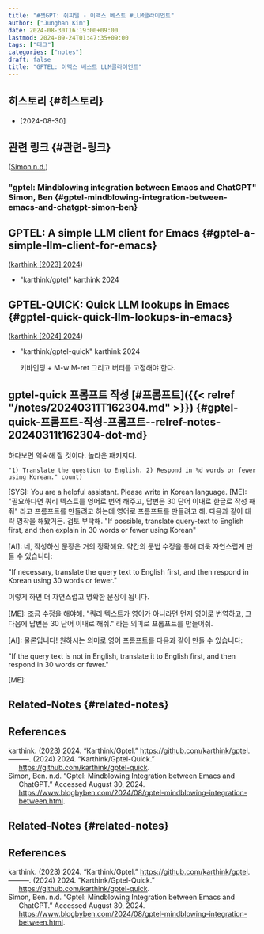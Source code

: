 ```yaml
---
title: "#챗GPT: 쥐피텔 - 이맥스 베스트 #LLM클라이언트"
author: ["Junghan Kim"]
date: 2024-08-30T16:19:00+09:00
lastmod: 2024-09-24T01:47:35+09:00
tags: ["태그"]
categories: ["notes"]
draft: false
title: "GPTEL: 이맥스 베스트 LLM클라이언트"
---
```


<!--more-->


## 히스토리 {#히스토리}

-   [2024-08-30]


## 관련 링크 {#관련-링크}

(<a href="#citeproc_bib_item_3">Simon n.d.</a>)


### "gptel: Mindblowing integration between Emacs and ChatGPT" Simon, Ben {#gptel-mindblowing-integration-between-emacs-and-chatgpt-simon-ben}


## GPTEL: A simple LLM client for Emacs {#gptel-a-simple-llm-client-for-emacs}

(<a href="#citeproc_bib_item_1">karthink [2023] 2024</a>)

-   "karthink/gptel" karthink 2024


## GPTEL-QUICK: Quick LLM lookups in Emacs {#gptel-quick-quick-llm-lookups-in-emacs}

(<a href="#citeproc_bib_item_2">karthink [2024] 2024</a>)

-   "karthink/gptel-quick" karthink 2024

    키바인딩 + M-w M-ret 그리고 버터를 고정해야 한다.


## gptel-quick 프롬프트 작성 [#프롬프트]({{< relref "/notes/20240311T162304.md" >}}) {#gptel-quick-프롬프트-작성-프롬프트--relref-notes-20240311t162304-dot-md}



하다보면 익숙해 질 것이다. 놀라운 패키지다.

```text
"1) Translate the question to English. 2) Respond in %d words or fewer using Korean." count)
```

<div class="ai">

[SYS]: You are a helpful assistant. Please write in Korean language. [ME]: "필요하다면 쿼리 텍스트를 영어로 번역 해주고, 답변은 30 단어 이내로 한글로 작성 해줘" 라고 프롬프트를 만들려고 하는데 영어로 프롬프트를 만들려고 해. 다음과 같이 대략 영작을 해봤거든. 검토 부탁해. "If possible, translate query-text to English first, and then explain in 30 words or fewer using Korean"

[AI]: 네, 작성하신 문장은 거의 정확해요. 약간의 문법 수정을 통해 더욱 자연스럽게 만들 수 있습니다:

"If necessary, translate the query text to English first, and then respond in Korean using 30 words or fewer."

이렇게 하면 더 자연스럽고 명확한 문장이 됩니다.

[ME]: 조금 수정을 해야해. "쿼리 텍스트가 영어가 아니라면 먼저 영어로 번역하고, 그 다음에 답변은 30 단어 이내로 해줘." 라는 의미로 프롬프트를 만들어줘.

[AI]: 물론입니다! 원하시는 의미로 영어 프롬프트를 다음과 같이 만들 수 있습니다:

"If the query text is not in English, translate it to English first, and then respond in 30 words or fewer."

[ME]:

</div>


## Related-Notes {#related-notes}

## References

<style>.csl-entry{text-indent: -1.5em; margin-left: 1.5em;}</style><div class="csl-bib-body">
  <div class="csl-entry"><a id="citeproc_bib_item_1"></a>karthink. (2023) 2024. “Karthink/Gptel.” <a href="https://github.com/karthink/gptel">https://github.com/karthink/gptel</a>.</div>
  <div class="csl-entry"><a id="citeproc_bib_item_2"></a>———. (2024) 2024. “Karthink/Gptel-Quick.” <a href="https://github.com/karthink/gptel-quick">https://github.com/karthink/gptel-quick</a>.</div>
  <div class="csl-entry"><a id="citeproc_bib_item_3"></a>Simon, Ben. n.d. “Gptel: Mindblowing Integration between Emacs and ChatGPT.” Accessed August 30, 2024. <a href="https://www.blogbyben.com/2024/08/gptel-mindblowing-integration-between.html">https://www.blogbyben.com/2024/08/gptel-mindblowing-integration-between.html</a>.</div>
</div>


## Related-Notes {#related-notes}

## References

<style>.csl-entry{text-indent: -1.5em; margin-left: 1.5em;}</style><div class="csl-bib-body">
  <div class="csl-entry"><a id="citeproc_bib_item_1"></a>karthink. (2023) 2024. “Karthink/Gptel.” <a href="https://github.com/karthink/gptel">https://github.com/karthink/gptel</a>.</div>
  <div class="csl-entry"><a id="citeproc_bib_item_2"></a>———. (2024) 2024. “Karthink/Gptel-Quick.” <a href="https://github.com/karthink/gptel-quick">https://github.com/karthink/gptel-quick</a>.</div>
  <div class="csl-entry"><a id="citeproc_bib_item_3"></a>Simon, Ben. n.d. “Gptel: Mindblowing Integration between Emacs and ChatGPT.” Accessed August 30, 2024. <a href="https://www.blogbyben.com/2024/08/gptel-mindblowing-integration-between.html">https://www.blogbyben.com/2024/08/gptel-mindblowing-integration-between.html</a>.</div>
</div>
